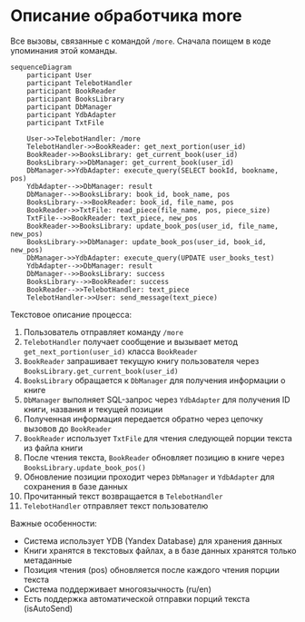 # Описание обработчика more
Все вызовы, связанные с командой `/more`. Сначала поищем в коде упоминания этой команды.

```mermaid
sequenceDiagram
    participant User
    participant TelebotHandler
    participant BookReader
    participant BooksLibrary
    participant DbManager
    participant YdbAdapter
    participant TxtFile

    User->>TelebotHandler: /more
    TelebotHandler->>BookReader: get_next_portion(user_id)
    BookReader->>BooksLibrary: get_current_book(user_id)
    BooksLibrary->>DbManager: get_current_book(user_id)
    DbManager->>YdbAdapter: execute_query(SELECT bookId, bookname, pos)
    YdbAdapter-->>DbManager: result
    DbManager-->>BooksLibrary: book_id, book_name, pos
    BooksLibrary-->>BookReader: book_id, file_name, pos
    BookReader->>TxtFile: read_piece(file_name, pos, piece_size)
    TxtFile-->>BookReader: text_piece, new_pos
    BookReader->>BooksLibrary: update_book_pos(user_id, file_name, new_pos)
    BooksLibrary->>DbManager: update_book_pos(user_id, book_id, new_pos)
    DbManager->>YdbAdapter: execute_query(UPDATE user_books_test)
    YdbAdapter-->>DbManager: result
    DbManager-->>BooksLibrary: success
    BooksLibrary-->>BookReader: success
    BookReader-->>TelebotHandler: text_piece
    TelebotHandler->>User: send_message(text_piece)
```

Текстовое описание процесса:

1. Пользователь отправляет команду `/more`
2. `TelebotHandler` получает сообщение и вызывает метод `get_next_portion(user_id)` класса `BookReader`
3. `BookReader` запрашивает текущую книгу пользователя через `BooksLibrary.get_current_book(user_id)`
4. `BooksLibrary` обращается к `DbManager` для получения информации о книге
5. `DbManager` выполняет SQL-запрос через `YdbAdapter` для получения ID книги, названия и текущей позиции
6. Полученная информация передается обратно через цепочку вызовов до `BookReader`
7. `BookReader` использует `TxtFile` для чтения следующей порции текста из файла книги
8. После чтения текста, `BookReader` обновляет позицию в книге через `BooksLibrary.update_book_pos()`
9. Обновление позиции проходит через `DbManager` и `YdbAdapter` для сохранения в базе данных
10. Прочитанный текст возвращается в `TelebotHandler`
11. `TelebotHandler` отправляет текст пользователю

Важные особенности:
- Система использует YDB (Yandex Database) для хранения данных
- Книги хранятся в текстовых файлах, а в базе данных хранятся только метаданные
- Позиция чтения (pos) обновляется после каждого чтения порции текста
- Система поддерживает многоязычность (ru/en)
- Есть поддержка автоматической отправки порций текста (isAutoSend)
